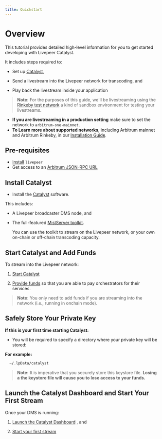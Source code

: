 ```yaml
---
title: Quickstart
---
```


# Overview

This tutorial provides detailed high-level information for you to get started developing with Livepeer Catalyst.

It includes steps required to:

- Set up [Catalyst](https://livepeer.studio/products/media-server),

- Send a livestream into the Livepeer network for transcoding, and

- Play back the livestream inside your application

> **Note:** For the purposes of this guide, we'll be livestreaming using the [Rinkeby test network](/video-miners/getting-started/testnet#run-on-arbitrum-rinkeby-testnet) a kind of sandbox environment for testing your livestreams.

- **If you are livestreaming in a production setting** make sure to set the network to `arbitrum-one-mainnet`.
- **To Learn more about supported networks**, including Arbitrum mainnet and Arbitrum Rinkeby, in our [Installation Guide](/installation/connect-to-arbitrum#supported-networks).

## Pre-requisites

- [Install](/installation/install-livepeer/) `livepeer`
- Get access to an [Arbitrum JSON-RPC URL](/installation/connect-to-arbitrum)

## Install Catalyst

- Install the [Catalyst](/developers/getting-started/install) software.

This includes:

- A Livepeer broadcaster DMS node, and
- The full-featured [MistServer toolkit](https://livepeer.studio/docs/guides/media-server/introduction).

  You can use the toolkit to stream on the Livepeer network, or your own on-chain or off-chain transcoding capacity.

## Start Catalyst and Add Funds

To stream into the Livepeer network:

1. [Start Catalyst](/developers/getting-started/run-broadcaster)

2. [Provide funds](/developers/getting-started/deposit-broadcasting-funds) so that you are able to pay orchestrators for their services.

> **Note:** You only need to add funds if you are streaming into the network (i.e., running in onchain mode).

## Safely Store Your Private Key

**If this is your first time starting Catalyst:**

- You will be required to specify a directory where your private key will be stored:

**For example:**

```bash
  ~/.lpData/catalyst
```

> **Note:** It is imperative that you securely store this keystore file. **Losing a the keystore file will cause you to lose access to your funds.**

## Launch the Catalyst Dashboard and Start Your First Stream

Once your DMS is running:

1.  [Launch the Catalyst Dashboard](/developers/getting-started/run-broadcaster#viewing-the-Catalyst-dashboard) , and

2.  [Start your first stream](/developers/getting-started/create-livestream)

<!-- ## Set up monitoring

To ensure that your instance of Catalyst is healthy, it's helpful to set up monitoring. Two particularly important monitoring tools are [a Grafana dashboard](/broadcasters/how-to-guides/managing-broadcasters/monitoring) and a [low funds alert](/broadcasters/how-to-guides/managing-broadcasters/low-funds-alert) to let you know when your broadcaster is running low on funds. -->
